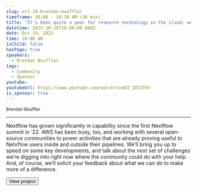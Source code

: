 ```yaml
---
slug: oct-19-brendan-bouffler
timeframe: 10:00 - 10:30 AM (30 min)
title: "It’s been quite a year for research technology in the cloud: we’ve been busy"
datetime: 2023-10-19T10:00:00.000Z
date: Oct 19, 2023
time: 10:00 AM
isChild: false
hasPage: true
speakers:
  - Brendan Bouffler
tags:
  - Community
  - Sponsor
youtube:
youtubeUrl: https://www.youtube.com/watch?v=eD3_ZO13T6Y
is_sponsor: true
---
```

<div className="mb-4">
  <small className="typo-small">
Brendan Bouffler
  </small>
</div>

<hr className="border-t border-gray-50 mb-4 opacity-20" />

Nextflow has grown significantly in capability since the first Nextflow summit in ’22. AWS has been busy, too, and working with several open-source communities to power activities that are already proving useful to Netxflow users inside and outside their pipelines. We’ll bring you up to speed on some key developments, and talk about the next set of challenges we’re digging into right now where the community could do with your help. And, of course, we’ll solicit your feedback about what we can do to make more of a difference.

<div>
  <Button to="https://aws.amazon.com/" variant="secondary" size="md" arrow>
    View project
  </Button>
</div>
